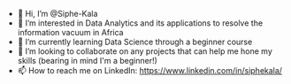 - 👋 Hi, I’m @Siphe-Kala
- 👀 I’m interested in Data Analytics and its applications to resolve the information vacuum in Africa
- 🌱 I’m currently learning Data Science through a beginner course
- 💞️ I’m looking to collaborate on any projects that can help me hone my skills (bearing in mind I'm a beginner!)
- 📫 How to reach me on LinkedIn: https://www.linkedin.com/in/siphekala/

<!---
Siphe-Kala/Siphe-Kala is a ✨ special ✨ repository because its `README.md` (this file) appears on your GitHub profile.
You can click the Preview link to take a look at your changes.
--->
